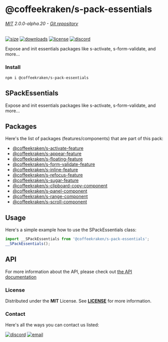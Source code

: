 <!-- This file has been generated using
     the "@coffeekraken/s-markdown-builder" package.
     !!! Do not edit it directly... -->


<!-- header -->
# @coffeekraken/s-pack-essentials

###### [MIT](./license) 2.0.0-alpha.20 - [Git repository]()

<!-- shields -->
[![size](https://shields.io/bundlephobia/min/@coffeekraken/s-pack-essentials?style=for-the-badge)](https://www.npmjs.com/package/@coffeekraken/s-pack-essentials)
[![downloads](https://shields.io/npm/dm/@coffeekraken/s-pack-essentials?style=for-the-badge)](https://www.npmjs.com/package/@coffeekraken/s-pack-essentials)
[![license](https://shields.io/npm/l/@coffeekraken/s-pack-essentials?style=for-the-badge)](./LICENSE)
[![discord](https://img.shields.io/discord/940362961682333767?color=5100FF&amp;label=Join%20us%20on%20Discord&amp;style=for-the-badge)](https://discord.gg/HzycksDJ)

<!-- description -->
Expose and init essentials packages like s-activate, s-form-validate, and more...

<!-- install -->
### Install

```shell
npm i @coffeekraken/s-pack-essentials

```

<!-- body -->

<!--
/**
* @name            README
* @namespace       doc
* @type            Markdown
* @platform        md
* @status          stable
* @menu            Documentation           /doc/readme
*
* @since           2.0.0
* @author    Olivier Bossel <olivier.bossel@gmail.com> (https://coffeekraken.io)
*/
-->

## SPackEssentials

Expose and init essentials packages like s-activate, s-form-validate, and more...

## Packages

Here's the list of packages (features/components) that are part of this pack:

-   [@coffeekraken/s-activate-feature](/package/@coffeekraken/s-activate/doc/readme)
-   [@coffeekraken/s-appear-feature](/package/@coffeekraken/s-appear/doc/readme)
-   [@coffeekraken/s-floating-feature](/package/@coffeekraken/s-floating/doc/readme)
-   [@coffeekraken/s-form-validate-feature](/package/@coffeekraken/s-form-validate/doc/readme)
-   [@coffeekraken/s-inline-feature](/package/@coffeekraken/s-inline/doc/readme)
-   [@coffeekraken/s-refocus-feature](/package/@coffeekraken/s-refocus/doc/readme)
-   [@coffeekraken/s-sugar-feature](/package/@coffeekraken/s-sugar/doc/readme)
-   [@coffeekraken/s-clipboard-copy-component](/package/@coffeekraken/s-clipboard-copy-component/doc/readme)
-   [@coffeekraken/s-panel-component](/package/@coffeekraken/s-panel-component/doc/readme)
-   [@coffeekraken/s-range-component](/package/@coffeekraken/s-range-component/doc/readme)
-   [@coffeekraken/s-scroll-component](/package/@coffeekraken/s-scroll-component/doc/readme)

## Usage

Here's a simple example how to use the SPackEssentials class:

```js
import __SPackEssentials from '@coffeekraken/s-pack-essentials';
__SPackEssentials();

```

## API

For more information about the API, please check out [the API documentation](/api/@coffeekraken.s-pack-essentials.js.SPackEssentials)


<!-- license -->
### License

Distributed under the **MIT** License. See **[LICENSE](./license)** for more information.

<!-- contact -->
### Contact

Here's all the ways you can contact us listed:

[![discord](https://img.shields.io/badge/Join%20us%20on%20discord-Join-blueviolet?style=[config.shieldsio.style]&amp;logo=discord)](https://discord.gg/HzycksDJ)
[![email](https://img.shields.io/badge/Email%20us-Go-green?style=[config.shieldsio.style]&amp;logo=Mail.Ru)](mailto:olivier.bossel@gmail.com)
